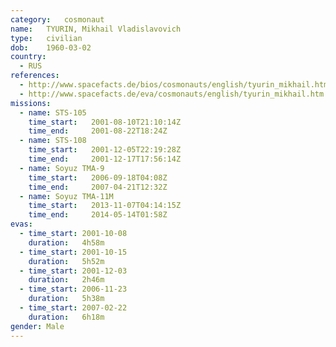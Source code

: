 ```yaml
---
category:	cosmonaut
name:	TYURIN, Mikhail Vladislavovich 
type:	civilian
dob:	1960-03-02
country:
  - RUS
references:
  - http://www.spacefacts.de/bios/cosmonauts/english/tyurin_mikhail.htm
  - http://www.spacefacts.de/eva/cosmonauts/english/tyurin_mikhail.htm
missions:
  - name: STS-105
    time_start:   2001-08-10T21:10:14Z
    time_end:     2001-08-22T18:24Z
  - name: STS-108
    time_start:   2001-12-05T22:19:28Z
    time_end:     2001-12-17T17:56:14Z
  - name: Soyuz TMA-9
    time_start:   2006-09-18T04:08Z
    time_end:     2007-04-21T12:32Z
  - name: Soyuz TMA-11M
    time_start:   2013-11-07T04:14:15Z
    time_end:     2014-05-14T01:58Z
evas:
  - time_start: 2001-10-08
    duration:   4h58m
  - time_start: 2001-10-15
    duration:   5h52m
  - time_start: 2001-12-03
    duration:   2h46m
  - time_start: 2006-11-23
    duration:   5h38m
  - time_start: 2007-02-22
    duration:   6h18m
gender:	Male
---
```

